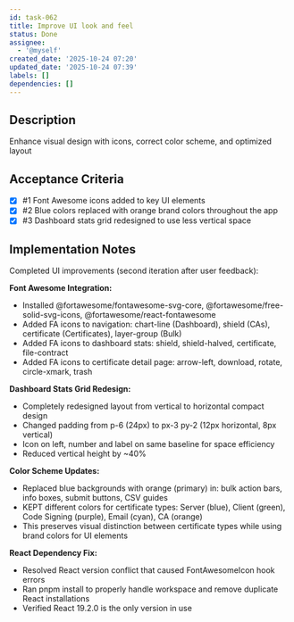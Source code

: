 ```yaml
---
id: task-062
title: Improve UI look and feel
status: Done
assignee:
  - '@myself'
created_date: '2025-10-24 07:20'
updated_date: '2025-10-24 07:39'
labels: []
dependencies: []
---
```


## Description

<!-- SECTION:DESCRIPTION:BEGIN -->
Enhance visual design with icons, correct color scheme, and optimized layout
<!-- SECTION:DESCRIPTION:END -->

## Acceptance Criteria
<!-- AC:BEGIN -->
- [x] #1 Font Awesome icons added to key UI elements
- [x] #2 Blue colors replaced with orange brand colors throughout the app
- [x] #3 Dashboard stats grid redesigned to use less vertical space
<!-- AC:END -->

## Implementation Notes

<!-- SECTION:NOTES:BEGIN -->
Completed UI improvements (second iteration after user feedback):

**Font Awesome Integration:**
- Installed @fortawesome/fontawesome-svg-core, @fortawesome/free-solid-svg-icons, @fortawesome/react-fontawesome
- Added FA icons to navigation: chart-line (Dashboard), shield (CAs), certificate (Certificates), layer-group (Bulk)
- Added FA icons to dashboard stats: shield, shield-halved, certificate, file-contract
- Added FA icons to certificate detail page: arrow-left, download, rotate, circle-xmark, trash

**Dashboard Stats Grid Redesign:**
- Completely redesigned layout from vertical to horizontal compact design
- Changed padding from p-6 (24px) to px-3 py-2 (12px horizontal, 8px vertical)
- Icon on left, number and label on same baseline for space efficiency
- Reduced vertical height by ~40%

**Color Scheme Updates:**
- Replaced blue backgrounds with orange (primary) in: bulk action bars, info boxes, submit buttons, CSV guides
- KEPT different colors for certificate types: Server (blue), Client (green), Code Signing (purple), Email (cyan), CA (orange)
- This preserves visual distinction between certificate types while using brand colors for UI elements

**React Dependency Fix:**
- Resolved React version conflict that caused FontAwesomeIcon hook errors
- Ran pnpm install to properly handle workspace and remove duplicate React installations
- Verified React 19.2.0 is the only version in use
<!-- SECTION:NOTES:END -->
